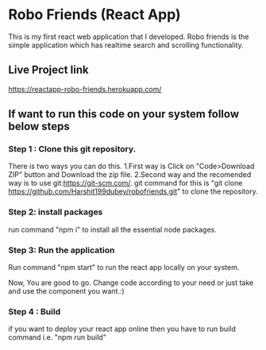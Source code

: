 # Robo Friends (React App)
This is my first react web application that I developed.
Robo friends is the simple application which has realtime search and scrolling functionality.

## Live Project link 
https://reactapp-robo-friends.herokuapp.com/

## If want to run this code on your system follow below steps 

### Step 1 : Clone this git repository.

There is two ways you can do this.
1.First way is Click on "Code>Download ZIP" button and Download the zip file.
2.Second way and the recomended way is to use git:https://git-scm.com/. 
git command for this is "git clone https://github.com/Harshit199dubey/robofriends.git" to clone the repository.

### Step 2: install packages

run command "npm i" to install all the essential node packages.

### Step 3: Run the application

Run command "npm start" to run the react app locally on your system.

Now, You are good to go. Change code according to your need or just take and use the component you want.:)

### Step 4 : Build

if you want to deploy your react app online then you have to run build command i.e.
"npm run build"


